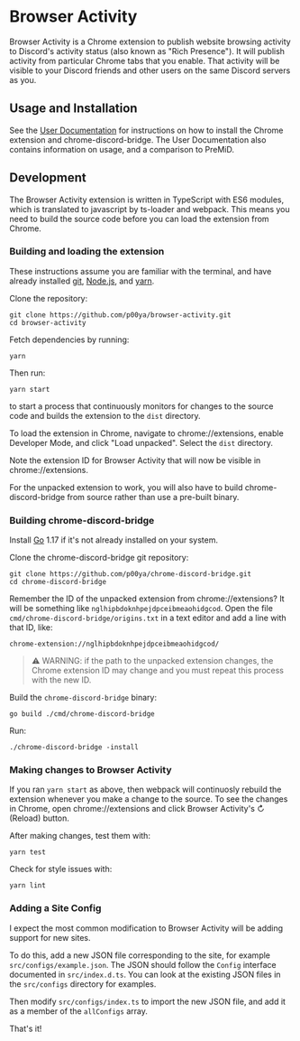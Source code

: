 # Browser Activity

Browser Activity is a Chrome extension to publish website browsing activity to Discord's activity status (also known as "Rich Presence").  It will publish activity from particular Chrome tabs that you enable.  That activity will be visible to your Discord friends and other users on the same Discord servers as you.

## Usage and Installation

See the [User Documentation](https://p00ya.github.io/browser-activity) for instructions on how to install the Chrome extension and chrome-discord-bridge.  The User Documentation also contains information on usage, and a comparison to PreMiD.

## Development

The Browser Activity extension is written in TypeScript with ES6 modules, which is translated to javascript by ts-loader and webpack.  This means you need to build the source code before you can load the extension from Chrome.

### Building and loading the extension

These instructions assume you are familiar with the terminal, and have already installed [git](https://github.com/git-guides/install-git), [Node.js](https://nodejs.org/), and [yarn](https://yarnpkg.com/getting-started/install).

Clone the repository:

    git clone https://github.com/p00ya/browser-activity.git
    cd browser-activity

Fetch dependencies by running:

    yarn

Then run:

    yarn start

to start a process that continuously monitors for changes to the source code and builds the extension to the `dist` directory.

To load the extension in Chrome, navigate to chrome://extensions, enable Developer Mode, and click "Load unpacked".  Select the `dist` directory.

Note the extension ID for Browser Activity that will now be visible in chrome://extensions.

For the unpacked extension to work, you will also have to build chrome-discord-bridge from source rather than use a pre-built binary.

### Building chrome-discord-bridge

Install [Go](https://go.dev/dl/) 1.17 if it's not already installed on your system.

Clone the chrome-discord-bridge git repository:

    git clone https://github.com/p00ya/chrome-discord-bridge.git
    cd chrome-discord-bridge

Remember the ID of the unpacked extension from chrome://extensions?  It will be something like `nglhipbdoknhpejdpceibmeaohidgcod`.  Open the file `cmd/chrome-discord-bridge/origins.txt` in a text editor and add a line with that ID, like:

    chrome-extension://nglhipbdoknhpejdpceibmeaohidgcod/


> :warning: WARNING: if the path to the unpacked extension changes, the Chrome extension ID may change and you must repeat this process with the new ID.

Build the `chrome-discord-bridge` binary:

    go build ./cmd/chrome-discord-bridge

Run:

    ./chrome-discord-bridge -install

### Making changes to Browser Activity

If you ran `yarn start` as above, then webpack will continuosly rebuild the extension whenever you make a change to the source.  To see the changes in Chrome, open chrome://extensions and click Browser Activity's ↻ (Reload) button.

After making changes, test them with:

    yarn test

Check for style issues with:

    yarn lint

### Adding a Site Config

I expect the most common modification to Browser Activity will be adding support for new sites.

To do this, add a new JSON file corresponding to the site, for example `src/configs/example.json`.  The JSON should follow the `Config` interface documented in `src/index.d.ts`.  You can look at the existing JSON files in the `src/configs` directory for examples.

Then modify `src/configs/index.ts` to import the new JSON file, and add it as a member of the `allConfigs` array.

That's it!

